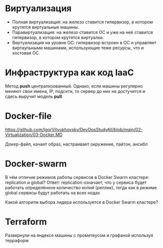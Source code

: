 # Виртуализация  

+ Полная виртуализация: на железо ставится гипервизор, в котором крутятся виртуальные машины.  
+ Паравиртуализация: на железо ставится ОС и уже на неё ставится гипервизор, в котором крутятся виртуалки.  
+ Виртуализация на уровне ОС: гипервизор встроен в ОС и управляет виртаульными машинами, использующие теже ресурсы, что и хостовая ОС.

# Инфраструктура как код IaaC  

Метод **push** централизованный. Однако, если машины регулярно меняют свои имена, IP, подсети, то сервер до них не достучится и сдесь выручит модель **pull**.


# Docker-file

https://github.com/IgorVityukhovsky/DevOpsStudyAll/blob/main/02-Virtualization/03-Docker.MD  

Докер-файл, качает образ, настраивает окружение, пайтон, ансибл

# Docker-swarm

В чём отличие режимов работы сервисов в Docker Swarm кластере: replication и global?
Ответ: replication означает, что у сервиса будет работать определённое количество копий (реплик), тогда как в режиме global сервисы будут работать на всех нодах

Какой алгоритм выбора лидера используется в Docker Swarm кластере?

# Terraform

Развернули на яндексе машины с прометеусом и графаной используя терраформ


